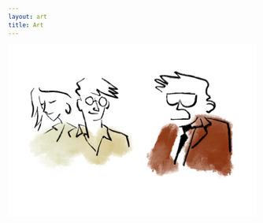 ```yaml
---
layout: art
title: Art
---
```


<div class="gallery-item" data-info="Character design for LUX:Ploration comics — 2025">
  <img src="/assets/art_section/luxploration_character.png" alt="Character design for LUX:Ploration comics">
</div>